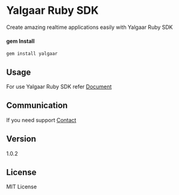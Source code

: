 # Yalgaar Ruby SDK
Create amazing realtime applications easily with Yalgaar Ruby SDK

#### gem Install
```
gem install yalgaar
```

## Usage

For use Yalgaar Ruby SDK refer [Document](https://www.yalgaar.io/documentation/ruby-api)

## Communication

If you need support [Contact](https://www.yalgaar.io/contact-us)

## Version

1.0.2

## License

MIT License
